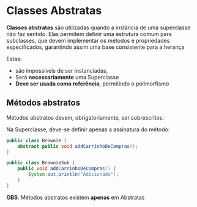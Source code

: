 # Classes Abstratas

**Classes abstratas** são utilizadas quando a instância de uma superclasse não faz sentido. Elas permitem definir uma estrutura comum para subclasses, que devem implementar os métodos e propriedades especificados, garantindo assim uma base consistente para a herança

Estas:
- são impossíveis de ser instanciadas,
- Será **necessariamente** uma Superclasse
- **Deve ser usada como referência**, permitindo o polimorfismo


## Métodos abstratos

Métodos abstratos devem, obrigatoriamente, ser sobrescritos.

Na Superclasse, deve-se definir apenas a assinatura do método:
```java
public class Brownie {
    abstract public void addCarrinhoDeCompras();
}

public class BrownieSub {
    public void addCarrinhoDeCompras() {
        System.out.println("Adicionado");
    }
}
```

**OBS**: Métodos abstratos existem **apenas** em Abstratas
